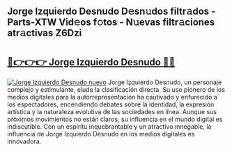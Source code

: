 ## Jorge Izquierdo Desnudo D𝚎sn𝚞dos filtr𝚊dos - Parts-XTW Vid𝚎os f𝚘tos - N𝚞evas filtr𝚊ciones atr𝚊ctivas Z6Dzi

# <h2><a href="http://mb11vd.tromn.icu/?c=Jorge+Izquierdo+Desnudo">🔗👉👉👉 Jorge Izquierdo Desnudo 🔗🔗</a></h2>

[![Jorge Izquierdo Desnudo nuevo](https://i.imgur.com/pEAQMta.gif)](http://mb11vd.tromn.icu/?c=Jorge+Izquierdo+Desnudo)
Jorge Izquierdo Desnudo, un personaje complejo y estimulante, elude la clasificación directa. Su uso pionero de los medios digitales para la autorrepresentación ha cautivado y enfurecido a los espectadores, encendiendo debates sobre la identidad, la expresión artística y la naturaleza evolutiva de las sociedades en línea. Aunque sus próximos movimientos no están claros, su influencia en el mundo digital es indiscutible. Con un espíritu inquebrantable y un atractivo innegable, la influencia de Jorge Izquierdo Desnudo en los medios digitales es innovadora.
